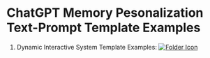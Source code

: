 # ChatGPT Memory Pesonalization Text-Prompt Template Examples

1. Dynamic Interactive System Template Examples:
[![Folder Icon](https://img.icons8.com/?size=50&id=59943&format=png&color=000000)](DIST.md)
